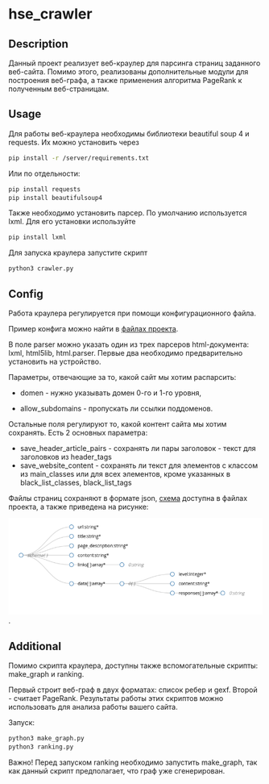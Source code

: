 # hse_crawler

## Description

Данный проект реализует веб-краулер для парсинга страниц заданного веб-сайта. Помимо этого, реализованы дополнительные модули для построения веб-графа, а также применения алгоритма PageRank к полученным веб-страницам.

## Usage

Для работы веб-краулера необходимы библиотеки beautiful soup 4 и requests. Их можно установить через

```bash
pip install -r /server/requirements.txt
```
Или по отдельности:
```bash
pip install requests
pip install beautifulsoup4
```
Также необходимо установить парсер. По умолчанию используется lxml. Для его установки используйте

```bash
pip install lxml
```

Для запуска краулера запустите скрипт 

```bash
python3 crawler.py
```
## Config

Работа краулера регулируется при помощи конфигурационного файла. 

Пример конфига можно найти в [файлах проекта](https://github.com/gorbunovakris4/hse_crawler/blob/main/src/configs/crawler_config.json).

В поле parser можно указать один из трех парсеров html-документа: lxml, html5lib, html.parser. Первые два необходимо предварительно установить на устройство.

Параметры, отвечающие за то, какой сайт мы хотим распарсить: 

* domen - нужно указывать домен 0-го и 1-го уровня, 

* allow_subdomains - пропускать ли ссылки поддоменов.

Остальные поля регулируют то, какой контент сайта мы хотим сохранять. Есть 2 основных параметра:

* save_header_article_pairs - сохранять ли пары заголовок - текст для заголовков из header_tags
* save_website_content - сохранять ли текст для элементов с классом из main_classes или для всех элементов, кроме указанных в black_list_classes, black_list_tags

Файлы страниц сохраняют в формате json, [схема](page_doc_schema.json) доступна в файлах проекта, а также приведена на рисунке:

![рисунке](page_obj.png).

## Additional

Помимо скрипта краулера, доступны также вспомогательные скрипты: make_graph и ranking.

Первый строит веб-граф в двух форматах: список ребер и gexf. Второй - считает PageRank. Результаты работы этих скриптов можно использовать для анализа работы вашего сайта.

Запуск:
```bash
python3 make_graph.py
python3 ranking.py
```

Важно! Перед запуском ranking необходимо запустить make_graph, так как данный скрипт предполагает, что граф уже сгенерирован.

